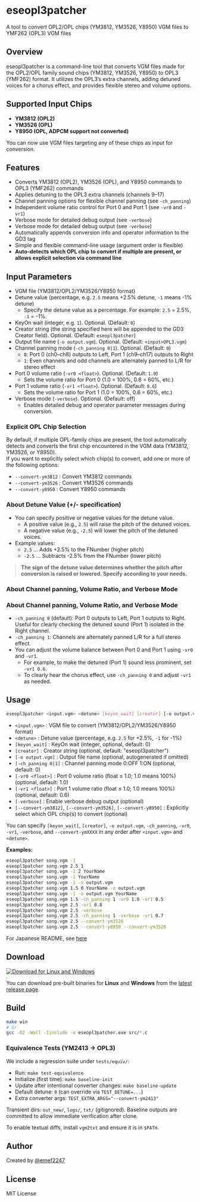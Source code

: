 # eseopl3patcher

A tool to convert OPL2/OPL chips (YM3812, YM3526, Y8950) VGM files to YMF262 (OPL3) VGM files

## Overview

eseopl3patcher is a command-line tool that converts VGM files made for the OPL2/OPL family sound chips (YM3812, YM3526, Y8950) to OPL3 (YMF262) format. It utilizes the OPL3’s extra channels, adding detuned voices for a chorus effect, and provides flexible stereo and volume options.

## Supported Input Chips

- **YM3812 (OPL2)**
- **YM3526 (OPL)**
- **Y8950 (OPL, ADPCM support not converted)**

You can now use VGM files targeting any of these chips as input for conversion.

## Features

- Converts YM3812 (OPL2), YM3526 (OPL), and Y8950 commands to OPL3 (YMF262) commands
- Applies detuning to the OPL3 extra channels (channels 9–17)
- Channel panning options for flexible channel panning (see `-ch_panning`)
- Independent volume ratio control for Port 0 and Port 1 (see `-vr0` and `-vr1`)
- Verbose mode for detailed debug output (see `-verbose`)
- Verbose mode for detailed debug output (see `-verbose`)
- Automatically appends conversion info and operator information to the GD3 tag
- Simple and flexible command-line usage (argument order is flexible)
- **Auto-detects which OPL chip to convert if multiple are present, or allows explicit selection via command line**

## Input Parameters

- VGM file (YM3812/OPL2/YM3526/Y8950 format)
- Detune value (percentage, e.g. `2.5` means +2.5% detune, `-1` means -1% detune)
    - Specify the detune value as a percentage. For example: `2.5` = 2.5%, `-1` = -1%.
- KeyOn wait (integer, e.g. `1`). Optional. (Default: `0`)
- Creator string (the string specified here will be appended to the GD3 Creator field). Optional. (Default: `eseopl3patcher`)
- Output file name (`-o output.vgm`). Optional. (Default: `<input>OPL3.vgm`)
- Channel panning mode (`-ch_panning 0|1`). Optional. (Default: `0`)
    - `0`: Port 0 (ch0–ch8) outputs to Left, Port 1 (ch9–ch17) outputs to Right
    - `1`: Even channels and odd channels are alternately panned to L/R for stereo effect
- Port 0 volume ratio (`-vr0 <float>`). Optional. (Default: `1.0`)
    - Sets the volume ratio for Port 0 (1.0 = 100%, 0.6 = 60%, etc.)
- Port 1 volume ratio (`-vr1 <float>`). Optional. (Default: `0.6`)
    - Sets the volume ratio for Port 1 (1.0 = 100%, 0.6 = 60%, etc.)
- Verbose mode (`-verbose`). Optional. (Default: off)
    - Enables detailed debug and operator parameter messages during conversion.

### Explicit OPL Chip Selection

By default, if multiple OPL-family chips are present, the tool automatically detects and converts the first chip encountered in the VGM data (YM3812, YM3526, or Y8950).  
If you want to explicitly select which chip(s) to convert, add one or more of the following options:

- `--convert-ym3812` : Convert YM3812 commands
- `--convert-ym3526` : Convert YM3526 commands
- `--convert-y8950`  : Convert Y8950 commands

### About Detune Value (+/- specification)

- You can specify positive or negative values for the detune value.
    - A positive value (e.g., `2.5`) will raise the pitch of the detuned voices.
    - A negative value (e.g., `-2.5`) will lower the pitch of the detuned voices.
- Example values:
    - `2.5` … Adds +2.5% to the FNumber (higher pitch)
    - `-2.5` … Subtracts -2.5% from the FNumber (lower pitch)

> **The sign of the detune value determines whether the pitch after conversion is raised or lowered. Specify according to your needs.**

### About Channel panning, Volume Ratio, and Verbose Mode
### About Channel panning, Volume Ratio, and Verbose Mode

- `-ch_panning 0` (default): Port 0 outputs to Left, Port 1 outputs to Right. Useful for clearly checking the detuned sound (Port 1) isolated in the Right channel.
- `-ch_panning 1`: Channels are alternately panned L/R for a full stereo effect.
- You can adjust the volume balance between Port 0 and Port 1 using `-vr0` and `-vr1`.
    - For example, to make the detuned (Port 1) sound less prominent, set `-vr1 0.6`.
    - To clearly hear the chorus effect, use `-ch_panning 0` and adjust `-vr1` as needed.

## Usage

```sh
eseopl3patcher <input.vgm> <detune> [keyon_wait] [creator] [-o output.vgm] [-ch_panning 0|1] [-vr0 <float>] [-vr1 <float>] [-verbose] [--convert-ym3812] [--convert-ym3526] [--convert-y8950]
```

- `<input.vgm>` : VGM file to convert (YM3812/OPL2/YM3526/Y8950 format)
- `<detune>` : Detune value (percentage, e.g. `2.5` for +2.5%, `-1` for -1%)
- `[keyon_wait]` : KeyOn wait (integer, optional, default: 0)
- `[creator]` : Creator string (optional, default: "eseopl3patcher")
- `[-o output.vgm]` : Output file name (optional, autogenerated if omitted)
- `[-ch_panning 0|1]` : Channel panning mode 0:OFF 1:ON (optional, default: 0)
- `[-vr0 <float>]` : Port 0 volume ratio (float ≤ 1.0; 1.0 means 100%) (optional, default: 1.0)
- `[-vr1 <float>]` : Port 1 volume ratio (float ≤ 1.0; 1.0 means 100%) (optional, default: 0.6)
- `[-verbose]` : Enable verbose debug output (optional)
- `[--convert-ym3812]`, `[--convert-ym3526]`, `[--convert-y8950]` : Explicitly select which OPL chip(s) to convert (optional)

You can specify `[keyon_wait]`, `[creator]`, `-o output.vgm`, `-ch_panning`, `-vr0`, `-vr1`, `-verbose`, and `--convert-ymXXXX` in any order after `<input.vgm>` and `<detune>`.

**Examples:**
```sh
eseopl3patcher song.vgm -1
eseopl3patcher song.vgm 2.5 1
eseopl3patcher song.vgm -1 2 YourName
eseopl3patcher song.vgm -1 YourName
eseopl3patcher song.vgm -1 -o output.vgm
eseopl3patcher song.vgm 1.5 0 YourName -o output.vgm
eseopl3patcher song.vgm -1 -o output.vgm YourName
eseopl3patcher song.vgm 1.5 -ch_panning 1 -vr0 1.0 -vr1 0.5
eseopl3patcher song.vgm 2.5 -vr1 0.8
eseopl3patcher song.vgm 2.5 -verbose
eseopl3patcher song.vgm 2.5 -ch_panning 1 -verbose -vr1 0.7
eseopl3patcher song.vgm 2.5 --convert-ym3526
eseopl3patcher song.vgm 2.5 --convert-y8950 --convert-ym3526
```

For Japanese README, see [here](https://github.com/emef2247/eseopl3patcher/blob/main/README.ja.md#使い方)

## Download

[![Download for Linux and Windows](https://img.shields.io/github/v/release/emef2247/eseopl3patcher?label=Download%20latest%20release)](https://github.com/emef2247/eseopl3patcher/releases/latest)

You can download pre-built binaries for **Linux** and **Windows** from the [latest release page](https://github.com/emef2247/eseopl3patcher/releases/latest).

## Build

```sh
make win
# or
gcc -O2 -Wall -Iinclude -o eseopl3patcher.exe src/*.c
```
### Equivalence Tests (YM2413 → OPL3)

We include a regression suite under `tests/equiv/`:
- Run: `make test-equivalence`
- Initialize (first time): `make baseline-init`
- Update after intentional converter changes: `make baseline-update`
- Default detune: `0` (can override via `TEST_DETUNE=...`)
- Extra converter args: `TEST_EXTRA_ARGS="--convert-ym2413"`

Transient dirs: `out_new/`, `logs/`, `txt/` (gitignored).
Baseline outputs are committed to allow immediate verification after clone.

To enable textual diffs, install `vgm2txt` and ensure it is in `$PATH`.

## Author

Created by [@emef2247](https://github.com/emef2247)

## License

MIT License